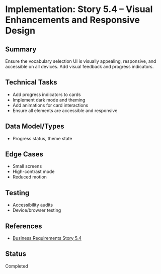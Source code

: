 # Implementation: Story 5.4 – Visual Enhancements and Responsive Design

## Summary

Ensure the vocabulary selection UI is visually appealing, responsive, and accessible on all devices. Add visual feedback and progress indicators.

## Technical Tasks

- Add progress indicators to cards
- Implement dark mode and theming
- Add animations for card interactions
- Ensure all elements are accessible and responsive

## Data Model/Types

- Progress status, theme state

## Edge Cases

- Small screens
- High-contrast mode
- Reduced motion

## Testing

- Accessibility audits
- Device/browser testing

## References

- [Business Requirements Story 5.4](../../business-requirements/epic-5-vocabulary-list-ui-enhancement/story-5-4-visual-enhancements-responsive-design.md)

## Status

Completed
